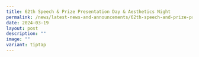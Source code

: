 ```yaml
---
title: 62th Speech & Prize Presentation Day & Aesthetics Night
permalink: /news/latest-news-and-announcements/62th-speech-and-prize-presentation-day-and-aesthetics-night/
date: 2024-03-19
layout: post
description: ""
image: ""
variant: tiptap
---
```

<p></p>